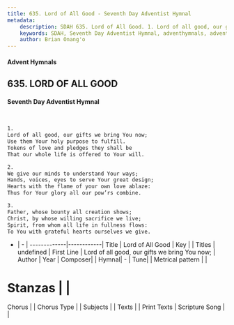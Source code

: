 ```yaml
---
title: 635. Lord of All Good - Seventh Day Adventist Hymnal
metadata:
    description: SDAH 635. Lord of All Good. 1. Lord of all good, our gifts we bring You now; Use them Your holy purpose to fulfill. Tokens of love and pledges they shall be That our whole life is offered to Your will.
    keywords: SDAH, Seventh Day Adventist Hymnal, adventhymnals, advent hymnals, Lord of All Good, Lord of all good, our gifts we bring You now; 
    author: Brian Onang'o
---
```


#### Advent Hymnals
## 635. LORD OF ALL GOOD
#### Seventh Day Adventist Hymnal

```txt


1.
Lord of all good, our gifts we bring You now;
Use them Your holy purpose to fulfill.
Tokens of love and pledges they shall be
That our whole life is offered to Your will.

2.
We give our minds to understand Your ways;
Hands, voices, eyes to serve Your great design;
Hearts with the flame of your own love ablaze:
Thus for Your glory all our pow’rs combine.

3.
Father, whose bounty all creation shows;
Christ, by whose willing sacrifice we live;
Spirit, from whom all life in fullness flows:
To You with grateful hearts ourselves we give.


```

- |   -  |
-------------|------------|
Title | Lord of All Good |
Key |  |
Titles | undefined |
First Line | Lord of all good, our gifts we bring You now; |
Author | 
Year | 
Composer|  |
Hymnal|  - |
Tune|  |
Metrical pattern | |
# Stanzas |  |
Chorus |  |
Chorus Type |  |
Subjects |  |
Texts |  |
Print Texts | 
Scripture Song |  |
  
